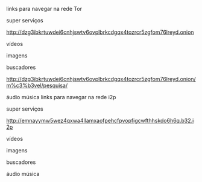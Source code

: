 links para navegar na rede Tor 

super serviços 

http://dzg3ibkrtuwdei6cnhjswtv6ovplbrkcdgqx4tozrcr5zgfom76lreyd.onion

vídeos 

imagens

buscadores

http://dzg3ibkrtuwdei6cnhjswtv6ovplbrkcdgqx4tozrcr5zgfom76lreyd.onion/m%c3%b3vel/pesquisa/

áudio música 
links para navegar na rede i2p

super serviços 

http://emnayymw5wez4qxwa4llamxaofpehcfpvopfigcwfthhskdo6h6q.b32.i2p

vídeos 

imagens

buscadores


áudio música 
